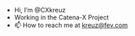 - Hi, I’m @CXkreuz
- Working in the Catena-X Project
- 📫 How to reach me at kreuz@fev.com

<!---
CXkreuz/CXkreuz is a ✨ special ✨ repository because its `README.md` (this file) appears on your GitHub profile.
You can click the Preview link to take a look at your changes.
--->
